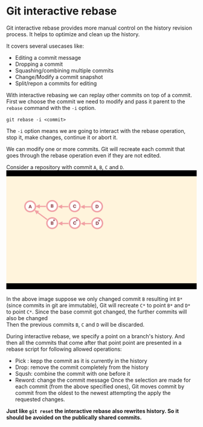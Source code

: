 # Git interactive rebase

Git interactive rebase provides more manual control on the history revision process. It helps to optimize and clean up the history.

It covers several usecases like:
- Editing a commit message
- Dropping a commit
- Squashing/combining multiple commits
- Change/Modify a  commit snapshot
- Split/repon a commits for editing

With interactive rebasing we can replay other commits on top of a commit. First we choose the commit we need to modify and pass it parent to the `rebase` command with the `-i` option.

```shell
git rebase -i <commit>
```
The `-i` option means we are going to interact with the rebase operation, stop it, make changes, continue it or abort it.

We can modify one or more commits. Git will recreate each commit that goes through the rebase operation even if they are not edited.

Consider a repository with commit `A`, `B`, `C` and `D`.
![](./images/Screenshot18.png)

In the above image suppose we only changed commit `B` resulting int `B*` (since commits in git are immutable), Git will recreate `C*` to point `B*` and `D*` to point `C*`. Since the base commit got changed, the further commits will also be changed<br>
Then the previous commits `B`, `C` and `D` will be discarded.

During interactive rebase, we specify a point on a branch's history. And then all the commits that come after that point point are presented in a rebase script for following allowed operations:
- Pick : kepp the commit as it is currently in the history
- Drop: remove the commit completely from the history
- Sqush: combine the commit with one before it
- Reword: change the commit message
Once the selection are made for each commit (from the above specified ones), Git moves commit by commit from the oldest to the newest attempting the apply the requested changes.

**Just like `git reset` the interactive rebase also rewrites history. So it should be avoided on the publically shared commits.**